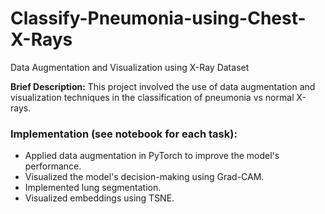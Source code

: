 # Classify-Pneumonia-using-Chest-X-Rays

Data Augmentation and Visualization using X-Ray Dataset

**Brief Description:** This project involved the use of data augmentation and visualization techniques in the classification of pneumonia vs normal X-rays.

### Implementation (see notebook for each task):
* Applied data augmentation in PyTorch to improve the model's performance.
* Visualized the model's decision-making using Grad-CAM.
* Implemented lung segmentation.
* Visualized embeddings using TSNE.
